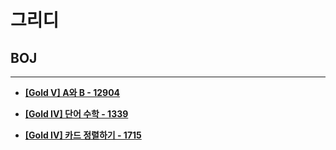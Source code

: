 # 그리디

## BOJ

<hr>

- __[[Gold V] A와 B - 12904](./12904. A와 B/)__

- __[[Gold IV] 단어 수학 - 1339](./1339. 단어 수학/)__

- __[[Gold IV] 카드 정렬하기 - 1715](./1715. 카드 정렬하기/)__